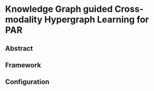 # Knowledge Graph guided Cross-modality Hypergraph Learning for PAR 


## Abstract 


## Framework  


## Configuration 


## 






